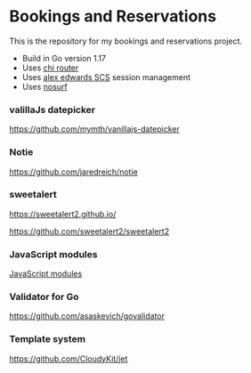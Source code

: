 # Bookings and Reservations

This is the repository for my bookings and reservations project.

- Build in Go version 1.17
- Uses [chi router](https://github.com/go-chi/chi/v5)
- Uses [alex edwards SCS](https://github.com/alexedwards/scs/v2) session management
- Uses [nosurf](https://github.com/justinas/nosurf)

### valillaJs datepicker
https://github.com/mymth/vanillajs-datepicker

### Notie
https://github.com/jaredreich/notie

### sweetalert
https://sweetalert2.github.io/

https://github.com/sweetalert2/sweetalert2

### JavaScript modules
[JavaScript modules](https://developer.mozilla.org/en-US/docs/Web/JavaScript/Guide/Modules)

### Validator for Go
https://github.com/asaskevich/govalidator

### Template system
https://github.com/CloudyKit/jet
